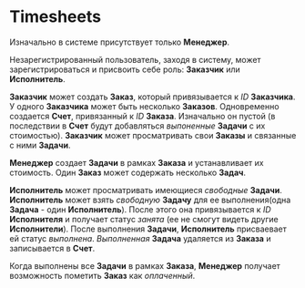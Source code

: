 # Timesheets

Изначально в системе присутствует только **Менеджер**.

Незарегистрированный пользователь, заходя в систему, может зарегистрироваться и присвоить себе роль: **Заказчик** или **Исполнитель**.

**Заказчик** может создать **Заказ**, который привязывается к *ID* **Заказчика**. У одного **Заказчика** может быть несколько **Заказов**. Одновременно создается **Счет**, привязанный к *ID* **Заказа**. Изначально он пустой (в последствии в **Счет** будут добавляться *выпоненные* **Задачи** с их стоимостью). **Заказчик** может просматривать свои **Заказы** и связанные с ними **Задачи**.

**Менеджер** создает **Задачи** в рамках **Заказа** и устанавливает их стоимость. Один **Заказ** может содержать несколько **Задач**.

**Исполнитель** может просматривать имеющиеся *свободные* **Задачи**. **Исполнитель** может взять *свободную* **Задачу** для ее выполнения(одна **Задача** - один **Исполнитель**). После этого она привязывается к *ID* **Исполнителя** и получает статус *занята* (ее не смогут видеть другие **Исполнители**). После выполнения **Задачи**, **Исполнитель** присваевает ей статус *выполнена*. *Выполненная* **Задача** удаляется из **Заказа** и записывается в **Счет**.

Когда выполнены все **Задачи** в рамках **Заказа**, **Менеджер** получает возможность пометить **Заказ** как *оплаченный*.
